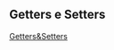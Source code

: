 ## Getters e Setters

[Getters&Setters](https://glysns.gitbook.io/java-basico/programacao-orientada-a-objetos/getters-e-setters)